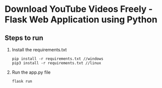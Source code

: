 # Download YouTube Videos Freely - Flask Web Application using Python
## Steps to run
1. Install the requirements.txt
 	```
 	pip install -r requirements.txt //windows
 	pip3 install -r requirements.txt //linux
	```
2. Run the app.py file
	```
	flask run
	```
